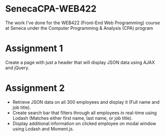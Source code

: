 # SenecaCPA-WEB422
The work I've done for the WEB422 (Front-End Web Programming) course at Seneca under the Computer Programming &amp; Analysis (CPA) program 


# Assignment 1
Create a page with just a header that will display JSON data using AJAX and jQuery.

# Assignment 2
* Retrieve JSON data on all 300 employees and display it (Full name and job title). 
* Create search bar that filters through all employees in real-time using Lodash (Matches either first name, last name, or job title).
* Display additional information on clicked employee on modal window using Lodash and Moment.js.
